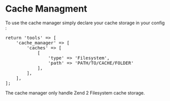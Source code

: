 Cache Managment
===============

To use the cache manager simply declare your cache storage in your config :
<pre>
return 'tools' => [
    'cache_manager' => [
        'caches' => [
            [
                'type' => 'Filesystem',
                'path' => 'PATH/TO/CACHE/FOLDER'
            ],
        ],
    ],
];
</pre>

The cache manager only handle Zend 2 Filesystem cache storage. 